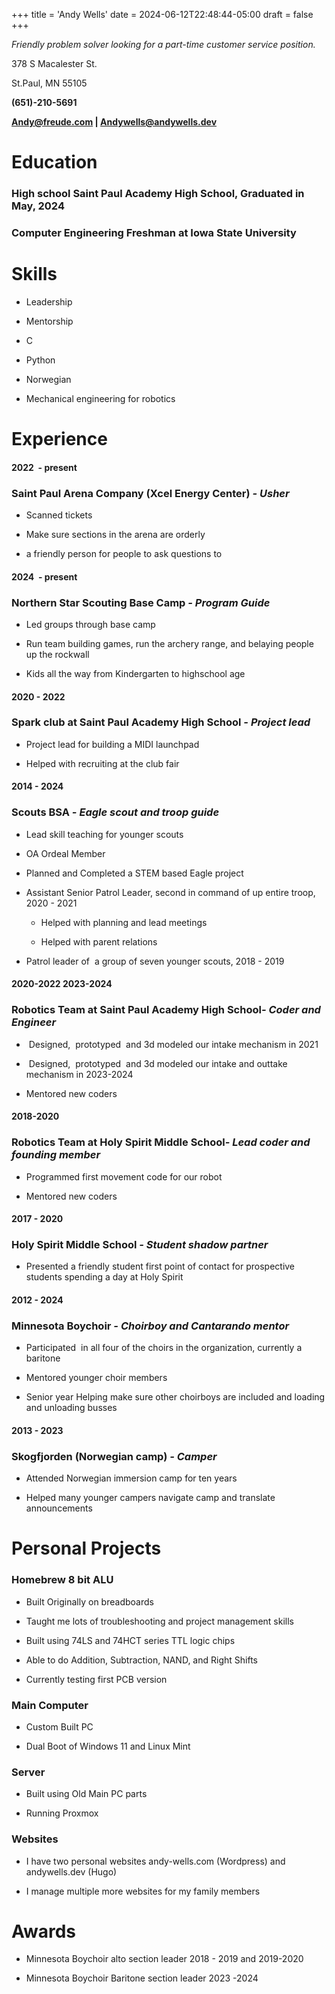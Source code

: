 +++
title = 'Andy Wells'
date = 2024-06-12T22:48:44-05:00
draft = false
+++

_Friendly problem solver looking for a part-time customer service position._

378 S Macalester St. 

St.Paul, MN 55105

**(651)-210-5691**

**Andy@freude.com | Andywells@andywells.dev**

**Education**
=============

### High school Saint Paul Academy High School, Graduated in May, 2024
### Computer Engineering Freshman at Iowa State University

**Skills**
==========

*   Leadership
    
*   Mentorship
    
*   C
    
*   Python
    
*   Norwegian
    
*   Mechanical engineering for robotics
    

**Experience**
==============


#### 2022  - present
### **Saint Paul Arena Company (Xcel Energy Center)** _\- Usher_


*   Scanned tickets 
    
*   Make sure sections in the arena are orderly
    
*   a friendly person for people to ask questions to
    
#### 2024  - present
### **Northern Star Scouting Base Camp** _\- Program Guide_

*   Led groups through base camp

*   Run team building games, run the archery range, and belaying people up the rockwall 

*   Kids all the way from Kindergarten to highschool age

#### 2020 - 2022


### **Spark club at Saint Paul Academy High School** _\- Project lead_

*   Project lead for building a MIDI launchpad
    
*   Helped with recruiting at the club fair
    

#### 2014 - 2024


### **Scouts BSA** _\- Eagle scout and troop guide_ 

*   Lead skill teaching for younger scouts

*   OA Ordeal Member
    
*   Planned and Completed a STEM based Eagle project
    
*   Assistant Senior Patrol Leader, second in command of up entire troop, 2020 - 2021
    
    *   Helped with planning and lead meetings
        
    *   Helped with parent relations
        
*   Patrol leader of  a group of seven younger scouts, 2018 - 2019 
    

#### 2020-2022 2023-2024


### **Robotics Team at Saint Paul Academy High School**_\- Coder and Engineer_

*    Designed,  prototyped  and 3d modeled our intake mechanism in 2021
    
*    Designed,  prototyped  and 3d modeled our intake and outtake mechanism in 2023-2024
    
*   Mentored new coders
    

#### 2018-2020


### **Robotics Team at Holy Spirit Middle School**_\- Lead coder and founding member_

*   Programmed first movement code for our robot
    
*   Mentored new coders
    

#### 2017 - 2020


### **Holy Spirit Middle School** _\- Student shadow partner_

*   Presented a friendly student first point of contact for prospective students spending a day at Holy Spirit
    

#### 2012 - 2024


### **Minnesota Boychoir** _\- Choirboy and Cantarando mentor_

*   Participated  in all four of the choirs in the organization, currently a baritone
    
*   Mentored younger choir members
    
*   Senior year Helping make sure other choirboys are included and loading and unloading busses
    

#### 2013 - 2023


### **Skogfjorden (Norwegian camp)** _\- Camper_

*   Attended Norwegian immersion camp for ten years
    
*   Helped many younger campers navigate camp and translate announcements 
    
**Personal Projects**
==========

### Homebrew 8 bit ALU

* Built Originally on breadboards

* Taught me lots of troubleshooting and project management skills

* Built using 74LS and 74HCT series TTL logic chips

* Able to do Addition, Subtraction, NAND, and Right Shifts

* Currently testing first PCB version

### Main Computer

* Custom Built PC 

* Dual Boot of Windows 11 and Linux Mint

### Server

* Built using Old Main PC parts

* Running Proxmox

### Websites

* I have two personal websites andy-wells.com (Wordpress) and andywells.dev (Hugo)

* I manage multiple more websites for my family members


**Awards**
==========

*   Minnesota Boychoir alto section leader 2018 - 2019 and 2019-2020

*   Minnesota Boychoir Baritone section leader 2023 -2024